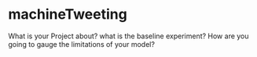 # machineTweeting

What is your Project about?
what is the baseline experiment?
How are you going to gauge the limitations of your model?
